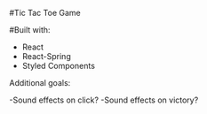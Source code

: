 #Tic Tac Toe Game

#Built with:
 - React
 - React-Spring
 - Styled Components


Additional goals:

-Sound effects on click?
-Sound effects on victory?